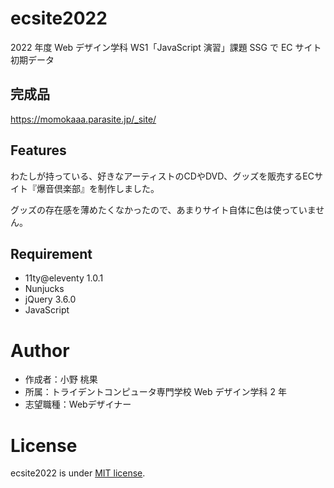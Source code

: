 # ecsite2022

<!-- 初期データは削除します。 -->

2022 年度 Web デザイン学科 WS1「JavaScript 演習」課題 SSG で EC サイト初期データ

## 完成品

https://momokaaa.parasite.jp/_site/

## Features

わたしが持っている、好きなアーティストのCDやDVD、グッズを販売するECサイト『爆音倶楽部』を制作しました。  

グッズの存在感を薄めたくなかったので、あまりサイト自体に色は使っていません。

## Requirement

- 11ty@eleventy 1.0.1
- Nunjucks
- jQuery 3.6.0
- JavaScript

# Author

- 作成者：小野 桃果
- 所属：トライデントコンピュータ専門学校 Web デザイン学科 2 年
- 志望職種：Webデザイナー

# License

ecsite2022 is under [MIT license](https://en.wikipedia.org/wiki/MIT_License).
